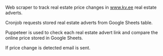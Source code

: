 Web scraper to track real estate price changes in www.kv.ee real estate adverts.

Cronjob requests stored real estate adverts from Google Sheets table. 

Puppeteer is used to check each real estate advert link and compare the online price stored in Google Sheets.

If price change is detected email is sent.